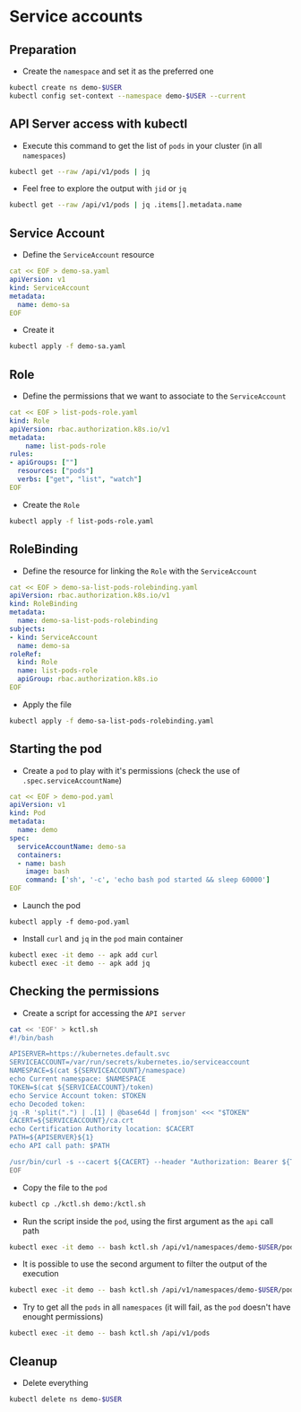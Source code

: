 # Service accounts

## Preparation

* Create the `namespace` and set it as the preferred one

```bash
kubectl create ns demo-$USER
kubectl config set-context --namespace demo-$USER --current
```

## API Server access with kubectl

* Execute this command to get the list of `pods` in your cluster (in all `namespaces`)

```bash
kubectl get --raw /api/v1/pods | jq
```

* Feel free to explore the output with `jid` or `jq`

```bash
kubectl get --raw /api/v1/pods | jq .items[].metadata.name
```

## Service Account

* Define the `ServiceAccount` resource

```yaml
cat << EOF > demo-sa.yaml
apiVersion: v1
kind: ServiceAccount
metadata:
  name: demo-sa
EOF
```

* Create it

```bash
kubectl apply -f demo-sa.yaml
```

## Role

* Define the permissions that we want to associate to the `ServiceAccount`

```yaml
cat << EOF > list-pods-role.yaml
kind: Role
apiVersion: rbac.authorization.k8s.io/v1 
metadata:
    name: list-pods-role
rules:
- apiGroups: [""]
  resources: ["pods"]
  verbs: ["get", "list", "watch"]
EOF
```

* Create the `Role`

```bash
kubectl apply -f list-pods-role.yaml
```

## RoleBinding

* Define the resource for linking the `Role` with the `ServiceAccount`

```yaml
cat << EOF > demo-sa-list-pods-rolebinding.yaml
apiVersion: rbac.authorization.k8s.io/v1
kind: RoleBinding
metadata:
  name: demo-sa-list-pods-rolebinding
subjects:
- kind: ServiceAccount
  name: demo-sa
roleRef:
  kind: Role
  name: list-pods-role
  apiGroup: rbac.authorization.k8s.io
EOF
```

* Apply the file

```bash
kubectl apply -f demo-sa-list-pods-rolebinding.yaml
```

## Starting the pod

* Create a `pod` to play with it's permissions (check the use of `.spec.serviceAccountName`)

```yaml
cat << EOF > demo-pod.yaml
apiVersion: v1
kind: Pod
metadata:
  name: demo
spec:
  serviceAccountName: demo-sa
  containers:
  - name: bash
    image: bash
    command: ['sh', '-c', 'echo bash pod started && sleep 60000']
EOF
```

* Launch the pod

```
kubectl apply -f demo-pod.yaml
```

* Install `curl` and `jq` in the `pod` main container

```bash
kubectl exec -it demo -- apk add curl
kubectl exec -it demo -- apk add jq
```

## Checking the permissions

* Create a script for accessing the `API server`

```bash
cat << 'EOF' > kctl.sh
#!/bin/bash

APISERVER=https://kubernetes.default.svc
SERVICEACCOUNT=/var/run/secrets/kubernetes.io/serviceaccount
NAMESPACE=$(cat ${SERVICEACCOUNT}/namespace)
echo Current namespace: $NAMESPACE
TOKEN=$(cat ${SERVICEACCOUNT}/token)
echo Service Account token: $TOKEN
echo Decoded token:
jq -R 'split(".") | .[1] | @base64d | fromjson' <<< "$TOKEN"
CACERT=${SERVICEACCOUNT}/ca.crt
echo Certification Authority location: $CACERT
PATH=${APISERVER}${1}
echo API call path: $PATH

/usr/bin/curl -s --cacert ${CACERT} --header "Authorization: Bearer ${TOKEN}" -X GET $PATH | /usr/bin/jq ${2}
EOF
```

* Copy the file to the `pod`

```bash
kubectl cp ./kctl.sh demo:/kctl.sh
```

* Run the script inside the `pod`, using the first argument as the `api` call path

```bash
kubectl exec -it demo -- bash kctl.sh /api/v1/namespaces/demo-$USER/pods
```

* It is possible to use the second argument to filter the output of the execution

```bash
kubectl exec -it demo -- bash kctl.sh /api/v1/namespaces/demo-$USER/pods .items[].metadata.name
```

* Try to get all the `pods` in all `namespaces` (it will fail, as the `pod` doesn't have enought permissions)

```bash
kubectl exec -it demo -- bash kctl.sh /api/v1/pods
```

## Cleanup

* Delete everything

```bash
kubectl delete ns demo-$USER
```
